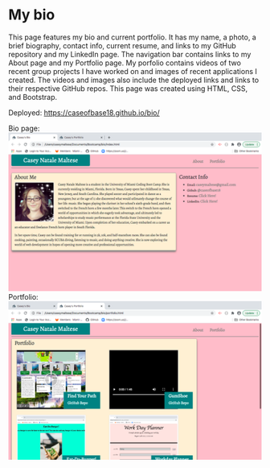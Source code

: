 # My bio

This page features my bio and current portfolio. It has my name, a photo, a brief biography, contact info, current resume, and links to my GitHub repository and my LinkedIn page.  The navigation bar contains links to my About page and my Portfolio page.  My porfolio contains videos of two recent group projects I have worked on and images of recent applications I created.  The videos and images also include the  deployed links and links to their respective GitHub repos.  This page was created using HTML, CSS, and Bootstrap. 

Deployed: https://caseofbase18.github.io/bio/

Bio page: <img src="./assets/images/aboutme.png">
Portfolio: <img src="./assets/images/portfolio.png">